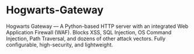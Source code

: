 # Hogwarts-Gateway
Hogwarts Gateway — A Python-based HTTP server with an integrated Web Application Firewall (WAF). Blocks XSS, SQL Injection, OS Command Injection, Path Traversal, and dozens of other attack vectors. Fully configurable, high-security, and lightweight.
